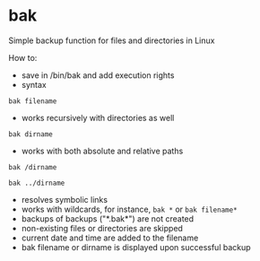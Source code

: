 # bak
Simple backup function for files and directories in Linux

How to:
- save in /bin/bak and add execution rights
- syntax

`bak filename`

- works recursively with directories as well

`bak dirname`

- works with both absolute and relative paths

`bak /dirname`

`bak ../dirname`

- resolves symbolic links
- works with wildcards, for instance, `bak *` or `bak filename*`
- backups of backups ("\*.bak*\") are not created
- non-existing files or directories are skipped
- current date and time are added to the filename
- bak filename or dirname is displayed upon successful backup
